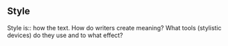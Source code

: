 
## Style

Style is:: how the text. How do writers create meaning? What tools (stylistic devices) do they use and to what effect?

